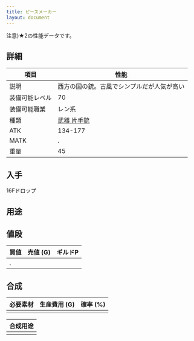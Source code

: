 ```yaml
---
title: ピースメーカー
layout: document
---
```

注意)★2の性能データです。

## 詳細

|項目|性能|
|---|---|
|説明|西方の国の銃。古風でシンプルだが人気が高い|
|装備可能レベル|70|
|装備可能職業|レン系|
|種類|[武器 片手銃](武器(片手銃))|
|ATK|134-177|
|MATK|.|
|重量|45|

## 入手

16Fドロップ

## 用途


## 値段

|買値|売値 (G)|ギルドP|
|---|---|---|
|.|||

## 合成

|必要素材|生産費用 (G)|確率 (%)|
|---|---|---|
||||

|合成用途|
|---|
||
